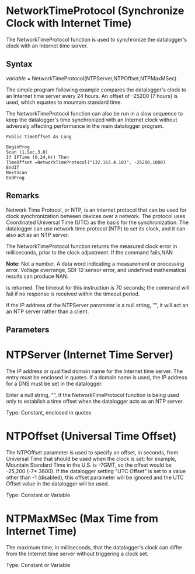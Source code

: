 # NetworkTimeProtocol (Synchronize Clock with Internet Time)

The NetworkTimeProtocol function is used to synchronize the datalogger's clock with an Internet time server.

## Syntax

_variable_ = NetworkTimeProtocol(NTPServer,NTPOffset,NTPMaxMSec)

The simple program following example compares the datalogger's clock to an Internet time server every 24 hours. An offset of -25200 (7 hours) is used, which equates to mountain standard time.

The NetworkTimeProtocol function can also be run in a slow sequence to keep the datalogger's time synchronized with an Internet clock without adversely affecting performance in the main datalogger program.

```
Public TimeOffset As Long

BeginProg
Scan (1,Sec,3,0)
If IFTime (0,24,Hr) Then
TimeOffset =NetworkTimeProtocol("132.163.4.103", -25200,1000)
EndIf
NextScan
EndProg
```

## Remarks

Network Time Protocol, or NTP, is an internet protocol that can be used for clock synchronization between devices over a network. The protocol uses Coordinated Universal Time (UTC) as the basis for the synchronization. The datalogger can use network time protocol (NTP) to set its clock, and it can also act as an NTP server.

The NetworkTimeProtocol function returns the measured clock error in milliseconds, prior to the clock adjustment. If the command fails,NAN

**Note:** Not a number. A data word indicating a measurement or processing error. Voltage overrange, SDI-12 sensor error, and undefined mathematical results can produce NAN.

is returned. The timeout for this instruction is 70 seconds; the command will fail if no response is received within the timeout period.

If the IP address of the NTPServer parameter is a null string, "", it will act an an NTP server rather than a client.

## Parameters

# NTPServer (Internet Time Server)

The IP address or qualified domain name for the Internet time server. The entry must be enclosed in quotes. If a domain name is used, the IP address for a DNS must be set in the datalogger.

Enter a null string, "", if the NetworkTimeProtocol function is being used only to establish a time offset when the datalogger acts as an NTP server.

Type: Constant, enclosed in quotes

# NTPOffset (Universal Time Offset)

The NTPOffset parameter is used to specify an offset, in seconds, from Universal Time that should be used when the clock is set; for example, Mountain Standard Time in the U.S. is -7GMT, so the offset would be -25,200 (-7\* 3600). If the datalogger setting "UTC Offset" is set to a value other than -1 (disabled), this offset parameter will be ignored and the UTC Offset value in the datalogger will be used.

Type: Constant or Variable

# NTPMaxMSec (Max Time from Internet Time)

The maximum time, in milliseconds, that the datalogger's clock can differ from the Internet time server without triggering a clock set.

Type: Constant or Variable
